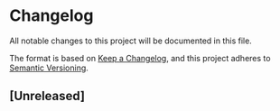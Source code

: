 # Changelog

All notable changes to this project will be documented in this file.

The format is based on [Keep a Changelog](https://keepachangelog.com/en/1.0.0/),
and this project adheres to [Semantic Versioning](https://semver.org/spec/v2.0.0.html).

<!--
Quick remainder of the possible sections:
-----------------------------------------
### Added
  for new features.
### Changed
  for changes in existing functionality.
### Deprecated
  for soon-to-be removed features.
### Removed
  for now removed features.
### Fixed
  for any bug fixes.
### Security
  in case of vulnerabilities.
### Maintenance
  in case of rework, dependencies change

Please, keep them in this order when updating.
-->

## [Unreleased]

